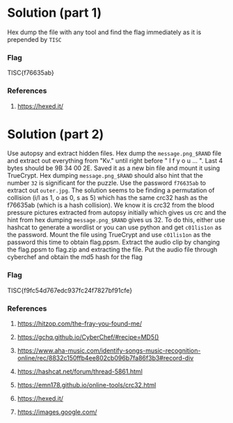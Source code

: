 # Solution (part 1)

Hex dump the file with any tool and find the flag immediately as it is prepended by `TISC` 

### Flag

TISC{f76635ab}

### References

1. https://hexed.it/

# Solution (part 2)

Use autopsy and extract hidden files. Hex dump the `message.png_$RAND` file and extract out everything from "Kv." until right before " I f  y o u ... ". Last 4 bytes should be 9B 34 00 2E. Saved it as a new bin file and mount it using TrueCrypt. Hex dumping `message.png_$RAND` should also hint that the number `32` is significant for the puzzle. Use the password `f76635ab` to extract out `outer.jpg`. The solution seems to be finding a permutation of collision (i/l as 1, o as 0, s as 5) which has the same crc32 hash as the f76635ab (which is a hash collision). We know it is crc32 from the blood pressure pictures extracted from autopsy initially which gives us crc and the hint from hex dumping `message.png_$RAND` gives us 32. To do this, either use hashcat to generate a wordlist or you can use python and get `c01lis1on` as the password. Mount the file using TrueCrypt and use `c01lis1on` as the password this time to obtain flag.ppsm. Extract the audio clip by changing the flag.ppsm to flag.zip and extracting the file. Put the audio file through cyberchef and obtain the md5 hash for the flag

### Flag

TISC{f9fc54d767edc937fc24f7827bf91cfe}

### References

1. https://hitzop.com/the-fray-you-found-me/

2. https://gchq.github.io/CyberChef/#recipe=MD5()

3. https://www.aha-music.com/identify-songs-music-recognition-online/rec/8832c150ffb4ee802cb096b7fa86f3b3#record-div

4. https://hashcat.net/forum/thread-5861.html

5. https://emn178.github.io/online-tools/crc32.html

6. https://hexed.it/

7. https://images.google.com/



